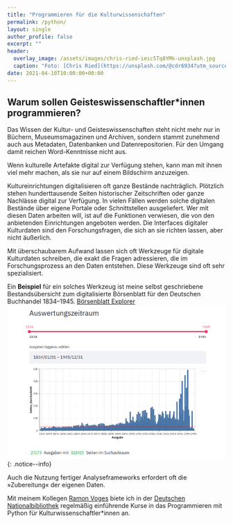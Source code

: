 ```yaml
---
title: "Programmieren für die Kulturwissenschaften"
permalink: /python/
layout: single
author_profile: false
excerpt: ""
header:
  overlay_image: /assets/images/chris-ried-ieic5Tq8YMk-unsplash.jpg
  caption: "Foto: [Chris Ried](https://unsplash.com/@cdr6934?utm_source=unsplash&amp;utm_medium=referral&amp;utm_content=creditCopyText) via [Unsplash](https://unsplash.com/s/photos/coding?utm_source=unsplash&amp;utm_medium=referral&amp;utm_content=creditCopyText)"
date: 2021-04-10T10:00:00+00:00
---
```


## Warum sollen Geisteswissenschaftler\*innen programmieren?

Das Wissen der Kultur- und Geisteswissenschaften steht nicht mehr nur in Büchern, Museumsmagazinen und Archiven, sondern stammt zunehmend auch aus Metadaten, Datenbanken und Datenrepositorien. Für den Umgang damit reichen Word-Kenntnisse nicht aus.

Wenn kulturelle Artefakte digital zur Verfügung stehen, kann man mit ihnen viel mehr machen, als sie nur auf einem Bildschirm anzuzeigen.

Kultureinrichtungen digitalisieren oft ganze Bestände nachträglich. Plötzlich stehen hunderttausende Seiten historischer Zeitschriften oder ganze Nachlässe digital zur Verfügung. In vielen Fällen werden solche digitalen Bestände über eigene Portale oder Schnittstellen ausgeliefert. Wer  mit diesen Daten arbeiten will, ist auf die Funktionen verwiesen, die von den anbietenden Einrichtungen angeboten werden. Die Interfaces digitaler Kulturdaten sind den Forschungsfragen, die sich an sie richten lassen, aber nicht äußerlich.

Mit überschaubarem Aufwand lassen sich oft  Werkzeuge für digitale Kulturdaten schreiben, die exakt die Fragen adressieren, die im Forschungsprozess an den Daten entstehen. Diese Werkzeuge sind oft sehr spezialisiert.

Ein __Beispiel__ für ein solches Werkzeug ist meine selbst geschriebene Bestandsübersicht zum digitalisierte Börsenblatt für den Deutschen Buchhandel 1834–1945. [Börsenblatt Explorer](https://share.streamlit.io/a-wendler/bbl-streamlit/bbl-streamlit-app.py)![Screenshot des Börsenblatteditors](/assets/images/bbl-streamlit-screenshot.png)
{: .notice--info}

Auch die Nutzung fertiger Analyseframeworks erfordert oft die »Zubereitung« der eigenen Daten.

Mit meinem Kollegen [Ramon Voges](https://www.ramonvoges.de/) biete ich in der [Deutschen Nationalbibliothek](https://www.dnb.de) regelmäßig einführende Kurse in das Programmieren mit Python für Kulturwissenschaftler\*innen an.